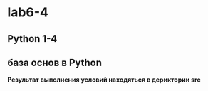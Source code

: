 # lab6-4
## Python 1-4
## база основ в Python

**Результат выполнения условий находяться в дериктории src**
